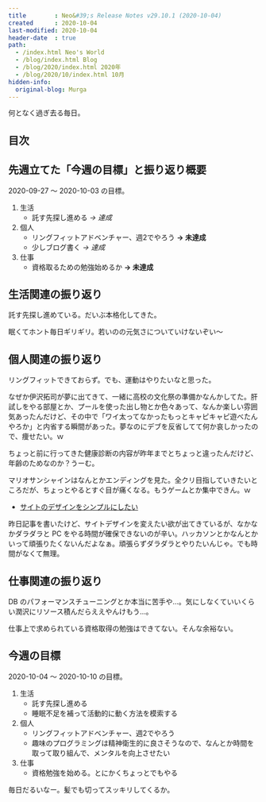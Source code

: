 ```yaml
---
title        : Neo&#39;s Release Notes v29.10.1 (2020-10-04)
created      : 2020-10-04
last-modified: 2020-10-04
header-date  : true
path:
  - /index.html Neo's World
  - /blog/index.html Blog
  - /blog/2020/index.html 2020年
  - /blog/2020/10/index.html 10月
hidden-info:
  original-blog: Murga
---
```


何となく過ぎ去る毎日。

## 目次

## 先週立てた「今週の目標」と振り返り概要

2020-09-27 ～ 2020-10-03 の目標。

1. 生活
    - 託す先探し進める _→ 達成_
2. 個人
    - リングフィットアドベンチャー、週2でやろう __→ 未達成__
    - 少しブログ書く _→ 達成_
3. 仕事
    - 資格取るための勉強始めるか __→ 未達成__

## 生活関連の振り返り

託す先探し進めている。だいぶ本格化してきた。

眠くてホント毎日ギリギリ。若いのの元気さについていけないぞい〜

## 個人関連の振り返り

リングフィットできておらず。でも、運動はやりたいなと思った。

なぜか伊沢拓司が夢に出てきて、一緒に高校の文化祭の準備かなんかしてた。肝試しをやる部屋とか、プールを使った出し物とか色々あって、なんか楽しい雰囲気あったんだけど、その中で「ワイ太ってなかったもっとキャピキャピ遊べたんやろか」と内省する瞬間があった。夢なのにデブを反省してて何か哀しかったので、痩せたい。ｗ

ちょっと前に行ってきた健康診断の内容が昨年までとちょっと違ったんだけど、年齢のためなのか？うーむ。

マリオサンシャインはなんとかエンディングを見た。全クリ目指していきたいところだが、ちょっとやるとすぐ目が痛くなる。もうゲームとか集中できん。ｗ

- [サイトのデザインをシンプルにしたい](02-01.html)

昨日記事を書いたけど、サイトデザインを変えたい欲が出てきているが、なかなかダラダラと PC をやる時間が確保できないのが辛い。ハッカソンとかなんとかいって頑張りたくないんだよなぁ。頑張らずダラダラとやりたいんじゃ。でも時間がなくて無理。

## 仕事関連の振り返り

DB のパフォーマンスチューニングとか本当に苦手や…。気にしなくていいくらい潤沢にリソース積んだらええやんけもう…。

仕事上で求められている資格取得の勉強はできてない。そんな余裕ない。

## 今週の目標

2020-10-04 ～ 2020-10-10 の目標。

1. 生活
    - 託す先探し進める
    - 睡眠不足を補って活動的に動く方法を模索する
2. 個人
    - リングフィットアドベンチャー、週2でやろう
    - 趣味のプログラミングは精神衛生的に良さそうなので、なんとか時間を取って取り組んで、メンタルを向上させたい
3. 仕事
    - 資格勉強を始める。とにかくちょっとでもやる

毎日だるいなー。髪でも切ってスッキリしてくるか。
